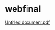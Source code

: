 # webfinal
[Untitled document.pdf](https://github.com/kayan9896/webfinal/files/9996493/Untitled.document.pdf)


